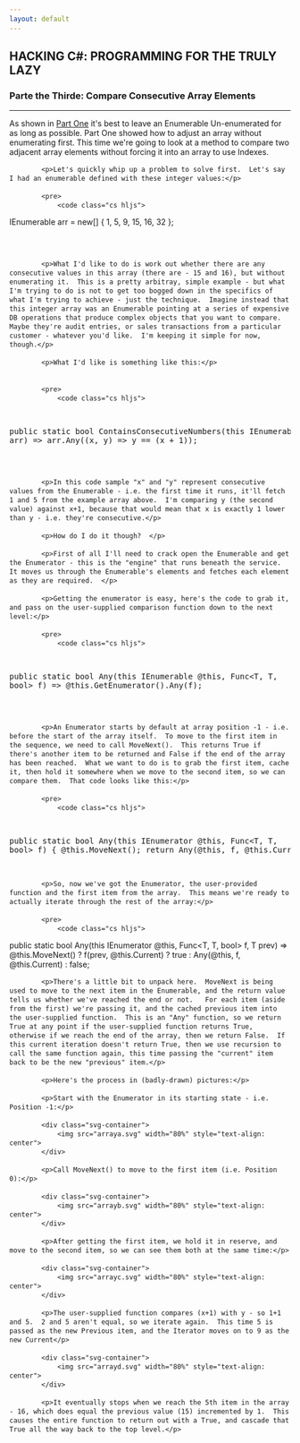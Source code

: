 ```yaml
---
layout: default
---
```


<div class="pagepanel down_arrow white">
  <div class="center">
		<h2>HACKING C#: PROGRAMMING FOR THE TRULY LAZY</h2>
		<h3>Parte the Thirde: Compare Consecutive Array Elements</h3>
		<hr/>
		<div style="text-align: left">		
			<p>As shown in <a href="https://www.thecodepainter.co.uk/blog/2019113/hackingcsharp_arrayadjust">Part One</a> it's best to leave an Enumerable Un-enumerated for as long as possible.  Part One showed how to adjust an array without enumerating first.  This time we're going to look at a method to compare two adjacent array elements without forcing it into an array to use Indexes.</p>
			
			<p>Let's quickly whip up a problem to solve first.  Let's say I had an enumerable defined with these integer values:</p>
			
			<pre>
				<code class="cs hljs">
IEnumerable<int> arr = new[] { 1, 5, 9, 15, 16, 32 };
				</code>
			<pre>

			<p>What I'd like to do is work out whether there are any consecutive values in this array (there are - 15 and 16), but without enumerating it.  This is a pretty arbitray, simple example - but what I'm trying to do is not to get too bogged down in the specifics of what I'm trying to achieve - just the technique.  Imagine instead that this integer array was an Enumerable pointing at a series of expensive DB operations that produce complex objects that you want to compare.  Maybe they're audit entries, or sales transactions from a particular customer - whatever you'd like.  I'm keeping it simple for now, though.</p>
			
			<p>What I'd like is something like this:</p>
			

			<pre>
				<code class="cs hljs">
public static bool ContainsConsecutiveNumbers(this IEnumerable<int> arr) =>
	arr.Any((x, y) => y == (x + 1));
				</code>
			<pre>

			<p>In this code sample "x" and "y" represent consecutive values from the Enumerable - i.e. the first time it runs, it'll fetch 1 and 5 from the example array above.  I'm comparing y (the second value) against x+1, because that would mean that x is exactly 1 lower than y - i.e. they're consecutive.</p>
		
			<p>How do I do it though?  </p>
			
			<p>First of all I'll need to crack open the Enumerable and get the Enumerator - this is the "engine" that runs beneath the service.  It moves us through the Enumerable's elements and fetches each element as they are required.  </p>
			
			<p>Getting the enumerator is easy, here's the code to grab it, and pass on the user-supplied comparison function down to the next level:</p>
			
			<pre>
				<code class="cs hljs">
public static bool Any<T>(this IEnumerable<T> @this, Func<T, T, bool> f) =>
	@this.GetEnumerator().Any(f);
				</code>
			</pre>
			
			<p>An Enumerator starts by default at array position -1 - i.e. before the start of the array itself.  To move to the first item in the sequence, we need to call MoveNext().  This returns True if there's another item to be returned and False if the end of the array has been reached.  What we want to do is to grab the first item, cache it, then hold it somewhere when we move to the second item, so we can compare them.  That code looks like this:</p>
			
			<pre>
				<code class="cs hljs">
public static bool Any<T>(this IEnumerator<T> @this, Func<T, T, bool> f)
{
	@this.MoveNext();
	return Any(@this, f, @this.Current);
}
				</code>
			</pre>

			<p>So, now we've got the Enumerator, the user-provided function and the first item from the array.  This means we're ready to actually iterate through the rest of the array:</p>
		
			<pre>
				<code class="cs hljs">
public static bool Any<T>(this IEnumerator<T> @this, Func<T, T, bool> f, T prev) =>
	@this.MoveNext()
		? f(prev, @this.Current)
			? true
			: Any(@this, f, @this.Current)
		: false;
				</code>
			</pre>

			<p>There's a little bit to unpack here.  MoveNext is being used to move to the next item in the Enumerable, and the return value tells us whether we've reached the end or not.   For each item (aside from the first) we're passing it, and the cached previous item into the user-supplied function.  This is an "Any" function, so we return True at any point if the user-supplied function returns True, otherwise if we reach the end of the array, then we return False.  If this current iteration doesn't return True, then we use recursion to call the same function again, this time passing the "current" item back to be the new "previous" item.</p>
			
			<p>Here's the process in (badly-drawn) pictures:</p>
			
			<p>Start with the Enumerator in its starting state - i.e. Position -1:</p>
			
			<div class="svg-container">
				<img src="arraya.svg" width="80%" style="text-align: center">
			</div>
			
			<p>Call MoveNext() to move to the first item (i.e. Position 0):</p>
			
			<div class="svg-container">
				<img src="arrayb.svg" width="80%" style="text-align: center">
			</div>
			
			<p>After getting the first item, we hold it in reserve, and move to the second item, so we can see them both at the same time:</p>
			
			<div class="svg-container">
				<img src="arrayc.svg" width="80%" style="text-align: center">
			</div>
			
			<p>The user-supplied function compares (x+1) with y - so 1+1 and 5.  2 and 5 aren't equal, so we iterate again.  This time 5 is passed as the new Previous item, and the Iterator moves on to 9 as the new Current</p>
			
			<div class="svg-container">
				<img src="arrayd.svg" width="80%" style="text-align: center">
			</div>
			
			<p>It eventually stops when we reach the 5th item in the array - 16, which does equal the previous value (15) incremented by 1.  This causes the entire function to return out with a True, and cascade that True all the way back to the top level.</p>
			
			
			
			